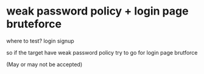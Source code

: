 # weak password policy + login page bruteforce

where to test?
login
signup

so if the target have weak password policy try to go for login page brutforce

(May or may not be accepted)
